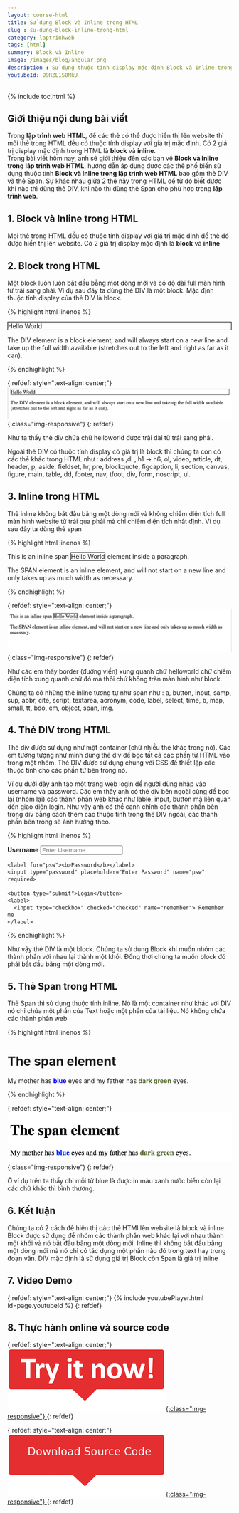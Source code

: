 ```yaml
---
layout: course-html
title: Sử dụng Block và Inline trong HTML  
slug : su-dung-block-inline-trong-html
category: laptrinhweb
tags: [html]
summery: Block và Inline   
image: /images/blog/angular.png
description : Sử dụng thuộc tính display mặc định Block và Inline trong lập trình web HTML nhằm mục đích để các thẻ có thể được hiển thị lên website. Bài viết sẽ giới thiệu về Block và Inline trong HTML, và hướng dẫn thao tác được các thẻ phổ biến sử dụng thuộc tính Block và Inline trong lập trình web HTML bao gồm thẻ DIV và thẻ Span. Sự khác nhau giữa 2 thẻ này trong HTML để từ đó biết được khi nào thì dùng thẻ DIV, khi nào thì dùng thẻ Span cho phù hợp trong lập trình web HTML.
youtubeId: O9RZL1S8MkU
---
```


{% include toc.html %}

## **Giới thiệu nội dung bài viết**

Trong <b>lập trình web HTML</b>, để các thẻ có thể được hiển thị lên website thì mỗi thẻ trong HTML đều có thuộc tính display với giá trị mặc định. Có 2 giá trị display mặc định trong HTML là <b>block</b> và <b>inline</b>.
<br>
Trong bài viết hôm nay, anh sẽ giới thiệu đến các bạn về <b>Block và Inline trong lập trình web HTML</b>, hướng dẫn áp dụng được các thẻ phổ biến sử dụng thuộc tính <b>Block và Inline trong lập trình web HTML</b> bao gồm thẻ DIV và thẻ Span. Sự khác nhau giữa 2 thẻ này trong HTML để từ đó biết được khi nào thì dùng thẻ DIV, khi nào thì dùng thẻ Span cho phù hợp trong <b>lập trình web</b>.


## **1. Block và Inline trong HTML**

Mọi thẻ trong HTML đều có thuộc tính display với giá trị mặc định để thẻ đó được hiển thị lên website. Có 2 giá trị display mặc định là <b>block</b> và <b>inline</b> 

## **2. Block trong HTML**

Một block luôn luôn bắt đầu bằng một dòng mới và có độ dài full màn hình từ trái sang phải. Ví dụ sau đây ta dùng thẻ DIV là một block. Mặc định thuộc tính display của thẻ DIV là block.

{% highlight html linenos %}

<!DOCTYPE html>
<html>
<body>

<div style="border: 1px solid black">Hello World</div>

<p>The DIV element is a block element, and will always start on a new line and take up the full width available (stretches out to the left and right as far as it can).</p>

</body>
</html>

{% endhighlight %} 

{:refdef: style="text-align: center;"}
![list1](/images/post/html/block.png){:class="img-responsive"}
{: refdef}

Như ta thấy thẻ div chứa chữ helloworld được trải dài từ trái sang phải.

Ngoài thẻ DIV có thuộc tính display có giá trị là block thì chúng ta còn có các thẻ khác trong HTML như : address ,dl , h1 -> h6, ol, video, article, dt, header, p, aside, fieldset, hr, pre, blockquote, figcaption, li, section, canvas, figure, main, table, dd, footer, nav, tfoot, div, form, noscript, ul.

## **3. Inline trong HTML**

Thẻ inline không bắt đầu bằng một dòng mới và không chiếm diện tích full màn hình website từ trái qua phải mà chỉ chiếm diện tích nhất định. Ví dụ sau đây ta dùng thẻ span

{% highlight html linenos %}

<!DOCTYPE html>
<html>
<body>

<p>This is an inline span <span style="border: 1px solid black">Hello World</span> element inside a paragraph.</p>

<p>The SPAN element is an inline element, and will not start on a new line and only takes up as much width as necessary.</p>

</body>
</html>

{% endhighlight %} 

{:refdef: style="text-align: center;"}
![list1](/images/post/html/span.png){:class="img-responsive"}
{: refdef}

Như các em thấy border (đường viền) xung quanh chữ helloworld chữ chiếm diện tích xung quanh chữ đó mà thôi chứ không tràn màn hình như block.

Chúng ta có những thẻ inline tương tự như span như : a, button, input, samp, sup, abbr, cite, script, textarea, acronym, code, label, select, time, b, map, small, tt, bdo, em, object, span, img.

## **4. Thẻ DIV trong HTML**

Thẻ div được sử dụng như một container (chứ nhiều thẻ khác trong nó). Các em tưởng tượng như mình dùng thẻ div để bọc tất cả các phần tử HTML vào trong một nhóm. Thẻ  DIV được sử dụng chung với CSS để thiết lập các thuộc tính cho các phần tử bên trong nó.

Ví dụ dưới đây anh tạo một trang web login để người dùng nhập vào username và password. Các em thấy anh có thẻ div bên ngoài cùng để bọc lại (nhóm lại) các thành phần web khác như lable, input, button mà liên quan đến giao diện login. Như vậy anh có thể canh chỉnh các thành phần bên trong div bằng cách thêm các thuộc tính trong thẻ DIV ngoài, các thành phần bên trong sẽ ảnh hưởng theo.

{% highlight html linenos %}

<div class="container">
    <label for="uname"><b>Username</b></label>
    <input type="text" placeholder="Enter Username" name="uname" required>

    <label for="psw"><b>Password</b></label>
    <input type="password" placeholder="Enter Password" name="psw" required>

    <button type="submit">Login</button>
    <label>
      <input type="checkbox" checked="checked" name="remember"> Remember me
    </label>
  </div>
{% endhighlight %}


Như vậy thẻ DIV là một block. Chúng ta sử dụng Block khi muốn nhóm các thành phần với nhau lại thành một khối. Đồng thời chúng ta muốn block đó phải bắt đầu bằng một dòng mới.

## **5. Thẻ Span trong HTML**

Thẻ Span thì sử dụng thuộc tính inline. Nó là một container như khác với DIV nó chỉ chứa một phần của Text hoặc một phần của tài liệu. Nó không chứa các thành phần web



{% highlight html linenos %}

<!DOCTYPE html>
<html>
<body>

<h1>The span element</h1>

<p>My mother has <span style="color:blue;font-weight:bold">blue</span> eyes and my father has <span style="color:darkolivegreen;font-weight:bold">dark green</span> eyes.</p>

</body>
</html>

{% endhighlight %}

{:refdef: style="text-align: center;"}
![list1](/images/post/html/span1.png){:class="img-responsive"}
{: refdef}

Ở ví dụ trên ta thấy chỉ mỗi từ blue là được in màu xanh nước biển còn lại các chữ khác thì bình thường.

## **6. Kết luận**

Chúng ta có 2 cách để hiện thị các thẻ HTMl lên website là block và inline. Block được sử dụng để nhóm các thành phần web khác lại với nhau thành một khối và nó bắt đầu bằng một dòng mới. Inline thì không bắt đầu bằng một dòng mới mà nó chỉ có tác dụng một phần nào đó trong text hay trong đoạn văn. DIV mặc định là sử dụng giá trị Block còn Span là giá trị inline

## **7. Video Demo**

{:refdef: style="text-align: center;"}
{% include youtubePlayer.html id=page.youtubeId %}
{: refdef}


## **8. Thực hành online và source code**

{:refdef: style="text-align: center;"}
<a href="https://levunguyen.com/hoc-lap-trinh-online-editor-js/" target="_blank"> ![Sourcecode ](/images/icon/tryit.png){:class="img-responsive"} </a>
{: refdef}

{:refdef: style="text-align: center;"}
<a href="https://github.com/levunguyen/HTML-Block-Inline" target="_blank"> ![Sourcecode ](/images/icon/githubsource.png){:class="img-responsive"} </a>
{: refdef}











